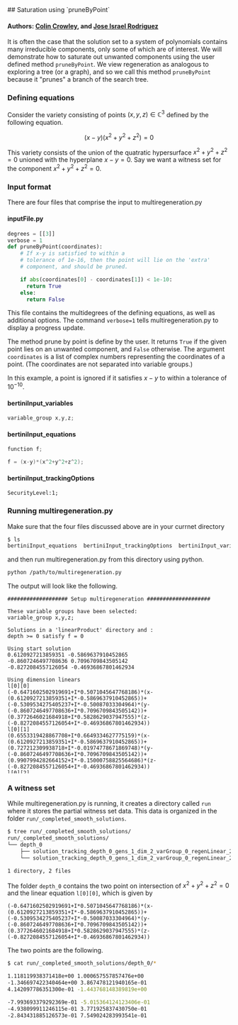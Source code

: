 <link rel="stylesheet" href="modest.css">
<style>
pre, code, pre code {
  max-height: 400px;
}
</style>
## Saturation using `pruneByPoint`

#### Authors: [Colin Crowley](https://sites.google.com/view/colincrowley/home), and [Jose Israel Rodriguez](https://www.math.wisc.edu/~jose/)

It is often the case that the solution set to a system of polynomials 
contains many irreducible components, only some of which are of 
interest. We will demonstrate how to saturate out unwanted components 
using the user defined method `pruneByPoint`. We view regeneration as 
analogous to exploring a tree (or a graph), and so we call this method 
`pruneByPoint` because it "prunes" a branch of the search tree.

### Defining equations

Consider the variety consisting of points $(x,y,z) \in \mathbb{C}^3$ 
defined by the following equation.

$$
(x-y)(x^2+y^2+z^2) = 0
$$

This variety consists of the union of the quatratic hypersurface $x^2 + 
y^2 + z^2 = 0$ unioned with the hyperplane $x - y = 0$. Say we want a 
witness set for the component $x^2 + y^2 + z^2 = 0$.


### Input format

There are four files that comprise the input to multiregeneration.py

#### inputFile.py
```python
degrees = [[3]]
verbose = 1
def pruneByPoint(coordinates):
    # If x-y is satisfied to within a 
    # tolerance of 1e-16, then the point will lie on the 'extra' 
    # component, and should be pruned.

    if abs(coordinates[0] - coordinates[1]) < 1e-10:
      return True
    else:
      return False
```
This file contains the multidegrees of the defining equations, as well 
as additional options. The command `verbose=1` tells 
multiregeneration.py to display a progress update.

The method prune by point is define by the user. It returns `True` if 
the given point lies on an unwanted component, and `False` otherwise. The 
argument `coordinates` is a list of complex numbers representing the 
coordinates of a point. (The coordinates are not separated into variable 
groups.)

In this example, a point is ignored if it satisfies $x-y$ to within a 
tolerance of $10^{-10}$.

#### bertiniInput_variables
```c
variable_group x,y,z;
```
#### bertiniInput_equations
```c
function f;

f = (x-y)*(x^2+y^2+z^2);
```
#### bertiniInput_trackingOptions
```
SecurityLevel:1;
```

### Running multiregeneration.py

Make sure that the four files discussed above are in your currnet 
directory
```bash
$ ls
bertiniInput_equations  bertiniInput_trackingOptions  bertiniInput_variables  inputFile.py
```
and then run multiregeneration.py from this directory using python.
```bash
python /path/to/multiregeneration.py
```
The output will look like the following.
```
################### Setup multiregeneration ####################

These variable groups have been selected:
variable_group x,y,z;

Solutions in a 'linearProduct' directory and :
depth >= 0 satisfy f = 0

Using start solution
0.6120927213859351 -0.5869637910452865
-0.8607246497708636 0.7096709843505142
-0.8272084557126054 -0.46936867801462934

Using dimension linears
l[0][0]
(-0.6471602502919691+I*0.5071045647768186)*(x-(0.6120927213859351+I*-0.5869637910452865))+(-0.5309534275405237+I*-0.50087033304964)*(y-(-0.8607246497708636+I*0.7096709843505142))+(0.3772646021684918+I*0.5828629037947555)*(z-(-0.8272084557126054+I*-0.46936867801462934))
l[0][1]
(0.6553319428867708+I*0.6649334627775159)*(x-(0.6120927213859351+I*-0.5869637910452865))+(0.727212309938718+I*-0.01974778671869748)*(y-(-0.8607246497708636+I*0.7096709843505142))+(0.9907994282664152+I*-0.15000758825564686)*(z-(-0.8272084557126054+I*-0.46936867801462934))
l[0][2]
(0.7675992402950649+I*-0.9523561146406823)*(x-(0.6120927213859351+I*-0.5869637910452865))+(-0.812106499408902+I*-0.15019996401193203)*(y-(-0.8607246497708636+I*0.7096709843505142))+(-0.4762638471788807+I*0.6362395115493127)*(z-(-0.8272084557126054+I*-0.46936867801462934))

Using degree linears
(0.7484343864286713 + I*0.20560733080317384)*x+(0.05786272496663569 + I*-0.7297141882194789)*y+(-0.5264264093202347 + I*0.5004725272934674)*z+(-0.09996080108868188 + I*-0.4977578334107029)
(-0.6136894131874964 + I*0.3922392934058119)*x+(-0.3627223102823678 + I*-0.26351112776642216)*y+(-0.8867477648805304 + I*-0.46531779773254645)*z+(0.25293373596067803 + I*0.482756340542549)
(0.9593195816133797 + I*0.15079789618455264)*x+(0.41571519810905455 + I*-0.34399114180762447)*y+(0.5322858829208867 + I*0.918933498830794)*z+(-0.9519440019221193 + I*0.5761361010052006)
exploring tree in order depthFirst

################### Starting multiregeneration ####################

PROGRESS
Depth 0: 2

----------------------------------------------------------------
| # smooth isolated solutions  | # of general linear equations |
| found                        | added with variables in group |
----------------------------------------------------------------
                               | 0
----------------------------------------------------------------
  2                              2  
Done.
```

### A witness set
While multiregeneration.py is running, it creates a directory called 
`run` where it stores the partial witness set data. This data is 
organized in the folder `run/_completed_smooth_solutions`.
```bash
$ tree run/_completed_smooth_solutions/
run/_completed_smooth_solutions/
└── depth_0
    ├── solution_tracking_depth_0_gens_1_dim_2_varGroup_0_regenLinear_2_pointId_164244926985_420259138669
    └── solution_tracking_depth_0_gens_1_dim_2_varGroup_0_regenLinear_2_pointId_164244926985_467325455839

1 directory, 2 files
```

The folder `depth_0` contains the two point on intersection of 
$x^2+y^2+z^2 = 0$ and the 
linear equation `l[0][0]`, which is given by
```
(-0.6471602502919691+I*0.5071045647768186)*(x-(0.6120927213859351+I*-0.5869637910452865))+(-0.5309534275405237+I*-0.50087033304964)*(y-(-0.8607246497708636+I*0.7096709843505142))+(0.3772646021684918+I*0.5828629037947555)*(z-(-0.8272084557126054+I*-0.46936867801462934))
```
The two points are the following.
```bash 
$ cat run/_completed_smooth_solutions/depth_0/*

1.118119938371418e+00 1.000657557857476e+00
-1.346697422340464e+00 3.867478121940165e-01
4.142097786351300e-01 -1.443768148389819e+00

-7.993693379292369e-01 -5.015364124123406e-01
-4.938099911246115e-01 3.771925837430750e-01
-2.843431885126573e-01 7.549024283993541e-01
```
